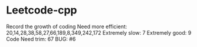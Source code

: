 # Leetcode-cpp
Record the growth of coding
Need more efficient:
20,14,28,38,58,27,66,189,8,349,242,172
Extremely slow: 7
Extremely good: 9
Code Need trim: 67
BUG: #6
